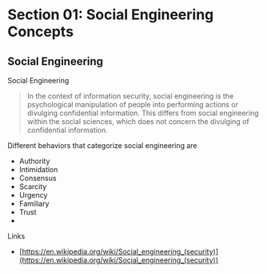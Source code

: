 # Section 01: Social Engineering Concepts

## Social Engineering
Social Engineering
> In the context of information security, social engineering is the psychological manipulation of people into performing actions or divulging confidential information.
> This differs from social engineering within the social sciences, which does not concern the divulging of confidential information.

Different behaviors that categorize social engineering are
- Authority
- Intimidation
- Consensus
- Scarcity
- Urgency
- Familiary
- Trust
- 

Links
- [https://en.wikipedia.org/wiki/Social_engineering_(security)](https://en.wikipedia.org/wiki/Social_engineering_(security))

